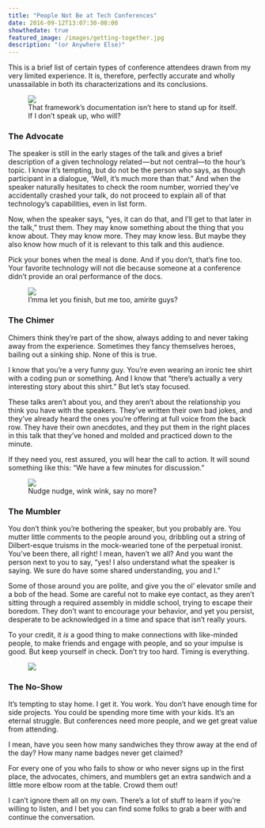 ```yaml
---
title: "People Not Be at Tech Conferences"
date: 2016-09-12T13:07:30-08:00
showthedate: true
featured_image: /images/getting-together.jpg
description: "(or Anywhere Else)"
---
```



<p>This is a brief list of certain types of conference attendees drawn from my very limited experience. It is, therefore, perfectly accurate and wholly unassailable in both its characterizations and its conclusions.</p>
<figure>
    <img src="/images/oh-no.jpg">
    <figcaption>That framework’s documentation isn’t here to stand up for itself. If I don’t speak up, who will?</figcaption>
</figure>

<h3>The Advocate</h3>
<p>The speaker is still in the early stages of the talk and gives a brief description of a given technology related — but not central—to the hour’s topic. I know it’s tempting, but do not be the person who says, as though participant in a dialogue, ‘Well, it’s much more than that.” And when the speaker naturally hesitates to check the room number, worried they’ve accidentally crashed your talk, do not proceed to explain all of that technology’s capabilities, even in list form.</p>
<p>Now, when the speaker says, “yes, it can do that, and I’ll get to that later in the talk,” trust them. They may know something about the thing that you know about. They may know more. They may know less. But maybe they also know how much of it is relevant to this talk and this audience.</p>
<p>Pick your bones when the meal is done. And if you don’t, that’s fine too. Your favorite technology will not die because someone at a conference didn’t provide an oral performance of the docs.</p>

<figure>
    <img src="/images/chime-in.jpg">
    <figcaption>I’mma let you finish, but me too, amirite guys?</figcaption>
</figure>

<h3>The Chimer</h3>
<p>Chimers think they’re part of the show, always adding to and never taking away from the experience. Sometimes they fancy themselves heroes, bailing out a sinking ship. None of this is true.</p>
<p>I know that you’re a very funny guy. You’re even wearing an ironic tee shirt with a coding pun or something. And I know that “there’s actually a very interesting story about this shirt.” But let’s stay focused.</p>
<p>These talks aren’t about you, and they aren’t about the relationship you think you have with the speakers. They’ve written their own bad jokes, and they’ve already heard the ones you’re offering at full voice from the back row. They have their own anecdotes, and they put them in the right places in this talk that they’ve honed and molded and practiced down to the minute.</p>
<p>If they need you, rest assured, you will hear the call to action. It will sound something like this: “We have a few minutes for discussion.”</p>

<figure>
    <img src="/images/nudge-nudge.jpg">
    <figcaption>Nudge nudge, wink wink, say no more?</figcaption>
</figure>

<h3>The Mumbler</h3>
<p>You don’t think you’re bothering the speaker, but you probably are. You mutter little comments to the people around you, dribbling out a string of Dilbert-esque truisms in the mock-wearied tone of the perpetual ironist. You’ve been there, all right! I mean, haven’t we all? And you want the person next to you to say, “yes! I also understand what the speaker is saying. We sure do have some shared understanding, you and I.”</p>
<p>Some of those around you are polite, and give you the ol’ elevator smile and a bob of the head. Some are careful not to make eye contact, as they aren’t sitting through a required assembly in middle school, trying to escape their boredom. They don’t want to encourage your behavior, and yet you persist, desperate to be acknowledged in a time and space that isn’t really yours.</p>
<p>To your credit, it <em>is</em> a good thing to make connections with like-minded people, to make friends and engage with people, and so your impulse is good. But keep yourself in check. Don’t try too hard. Timing is everything.</p>

<figure>
    <img src="/images/no-show.jpg">
</figure>

<h3>The No-Show</h3>
<p>It’s tempting to stay home. I get it. You work. You don’t have enough time for side projects. You could be spending more time with your kids. It’s an eternal struggle. But conferences need more people, and we get great value from attending.</p>
<p>I mean, have you seen how many sandwiches they throw away at the end of the day? How many name badges never get claimed?</p>
<p>For every one of you who fails to show or who never signs up in the first place, the advocates, chimers, and mumblers get an extra sandwich and a little more elbow room at the table. Crowd them out!</p>
<p>I can’t ignore them all on my own. There’s a lot of stuff to learn if you’re willing to listen, and I bet you can find some folks to grab a beer with and continue the conversation.</p>

